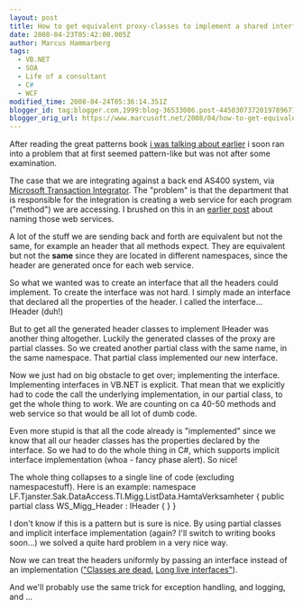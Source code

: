 ```yaml
---
layout: post
title: How to get equivalent proxy-classes to implement a shared interface
date: 2008-04-23T05:42:00.005Z
author: Marcus Hammarberg
tags:
  - VB.NET
  - SOA
  - Life of a consultant
  - C#
  - WCF
modified_time: 2008-04-24T05:36:14.351Z
blogger_id: tag:blogger.com,1999:blog-36533086.post-4450307372019789671
blogger_orig_url: https://www.marcusoft.net/2008/04/how-to-get-equivalent-proxy-classes-to.html
---
```


After reading the great patterns book [i was talking about
earlier](https://www.marcusoft.net/2008/04/great-book-head-first-design-patterns.html)
i soon ran into a problem that at first seemed pattern-like but was not
after some examination.

The case that we are integrating against a back end AS400 system, via
[Microsoft Transaction
Integrator](http://www.microsoft.com/technet/archive/transsrv/mtscomti.mspx).
The "problem" is that the department that is responsible for the
integration is creating a web service for each program ("method") we are
accessing. I brushed on this in an [earlier
post](https://www.marcusoft.net/2008/04/naming-service-reference-to-get.html)
about naming those web services.

A lot of the stuff we are sending back and forth are equivalent but not
the same, for example an header that all methods expect. They are
equivalent but not the **same** since they are located in different
namespaces, since the header are generated once for each web service.

So what we wanted was to create an interface that all the headers could
implement. To create the interface was not hard. I simply made an
interface that declared all the properties of the header. I called the
interface... IHeader (duh!)

But to get all the generated header classes to implement IHeader was
another thing altogether. Luckily the generated classes of the proxy are
partial classes. So we created another partial class with the same name,
in the same namespace. That partial class implemented our new
interface.

Now we just had on big obstacle to get over; implementing the interface.
Implementing interfaces in VB.NET is explicit. That mean that we
explicitly had to code the call the underlying implementation, in our
partial class, to get the whole thing to work. We are counting on ca
40-50 methods and web service so that would be all lot of dumb code.

Even more stupid is that all the code already is "implemented" since we
know that all our header classes has the properties declared by the
interface. So we had to do the whole thing in C#, which supports
implicit interface implementation (whoa - fancy phase alert). So nice!

The whole thing collapses to a single line of code (excluding
namespacestuff). Here is an example:
   namespace LF.Tjanster.Sak.DataAccess.TI.Migg.ListData.HamtaVerksamheter
    {
        public partial class WS_Migg_Header : IHeader { }
    }

I don't know if this is a pattern but is sure is nice. By using partial
classes and implicit interface implementation (again? I'll switch to
writing books soon...) we solved a quite hard problem in a very nice
way.

Now we can treat the headers uniformly by passing an interface instead
of an implementation (["Classes are dead.](http://www.qi4j.org/) [Long
live
interfaces"](http://www.qi4j.org/images/18.22f90280115a3439d1a80002328/classes-are-dead.gif)).

And we'll probably use the same trick for exception handling, and
logging, and ...
